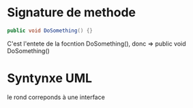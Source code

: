 # Signature de methode 

```csharp
public void DoSomething() {}
```

C'est l'entete de la focntion DoSomething(), donc => public void DoSomething()

# Syntynxe UML 
le rond correponds à une interface

